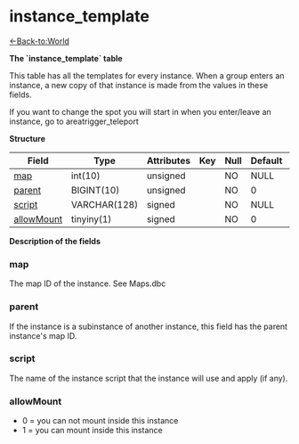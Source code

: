 # instance\_template

[<-Back-to:World](database-world.md)

**The \`instance\_template\` table**

This table has all the templates for every instance. When a group enters an instance, a new copy of that instance is made from the values in these fields.

If you want to change the spot you will start in when you enter/leave an instance, go to areatrigger\_teleport

**Structure**

| Field           | Type         | Attributes | Key | Null | Default | Extra | Comment |
|-----------------|--------------|------------|-----|------|---------|-------|---------|
| [map][1]        | int(10)      | unsigned   |     | NO   | NULL    |       |         |
| [parent][2]     | BIGINT(10)   | unsigned   |     | NO   | 0       |       |         |
| [script][3]     | VARCHAR(128) | signed     |     | NO   | NULL    |       |         |
| [allowMount][4] | tinyiny(1)   | signed     |     | NO   | 0       |       |         |

[1]: #map
[2]: #parent
[3]: #script
[4]: #allowmount

**Description of the fields**

### map

The map ID of the instance. See Maps.dbc

### parent

If the instance is a subinstance of another instance, this field has the parent instance's map ID.

### script

The name of the instance script that the instance will use and apply (if any).

### allowMount

- 0 = you can not mount inside this instance
- 1 = you can mount inside this instance
